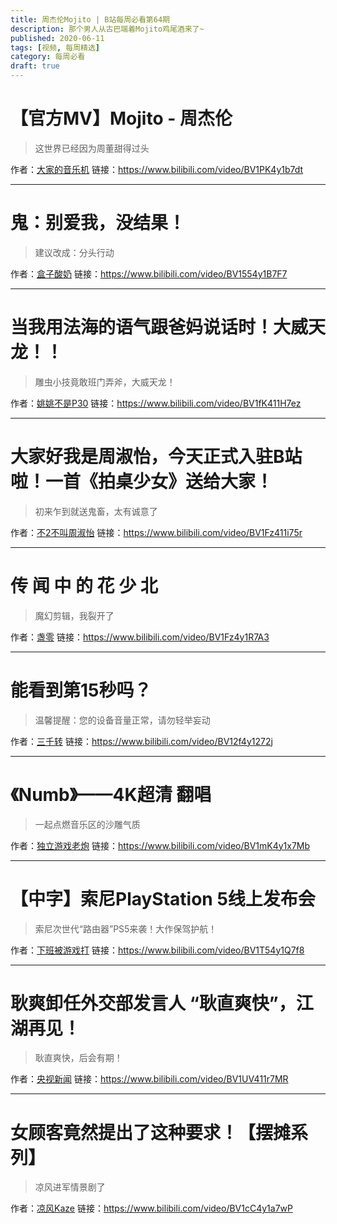 ```yaml
---
title: 周杰伦Mojito | B站每周必看第64期
description: 那个男人从古巴端着Mojito鸡尾酒来了~
published: 2020-06-11
tags: [视频, 每周精选]
category: 每周必看
draft: true
---
```


# 【官方MV】Mojito - 周杰伦
> 这世界已经因为周董甜得过头

作者：[大家的音乐机](https://space.bilibili.com/32708543)
链接：https://www.bilibili.com/video/BV1PK4y1b7dt

---

# 鬼：别爱我，没结果！
> 建议改成：分头行动

作者：[盒子酸奶](https://space.bilibili.com/10874201)
链接：https://www.bilibili.com/video/BV1554y1B7F7

---

# 当我用法海的语气跟爸妈说话时！大威天龙！！
> 雕虫小技竟敢班门弄斧，大威天龙！

作者：[姚姚不是P30](https://space.bilibili.com/587618113)
链接：https://www.bilibili.com/video/BV1fK411H7ez

---

# 大家好我是周淑怡，今天正式入驻B站啦！一首《拍桌少女》送给大家！
> 初来乍到就送鬼畜，太有诚意了

作者：[不2不叫周淑怡](https://space.bilibili.com/306895558)
链接：https://www.bilibili.com/video/BV1Fz411i75r

---

# 传 闻 中 的 花 少 北
> 魔幻剪辑，我裂开了

作者：[盏零](https://space.bilibili.com/439112604)
链接：https://www.bilibili.com/video/BV1Fz4y1R7A3

---

# 能看到第15秒吗？
> 温馨提醒：您的设备音量正常，请勿轻举妄动

作者：[三千转](https://space.bilibili.com/316641949)
链接：https://www.bilibili.com/video/BV12f4y1272j

---

# 《Numb》——4K超清  翻唱
> 一起点燃音乐区的沙雕气质

作者：[独立游戏老炮](https://space.bilibili.com/11299160)
链接：https://www.bilibili.com/video/BV1mK4y1x7Mb

---

# 【中字】索尼PlayStation 5线上发布会
> 索尼次世代“路由器”PS5来袭！大作保驾护航！

作者：[下班被游戏打](https://space.bilibili.com/32708316)
链接：https://www.bilibili.com/video/BV1T54y1Q7f8

---

# 耿爽卸任外交部发言人  “耿直爽快”，江湖再见！
> 耿直爽快，后会有期！

作者：[央视新闻](https://space.bilibili.com/456664753)
链接：https://www.bilibili.com/video/BV1UV411r7MR

---

# 女顾客竟然提出了这种要求！【摆摊系列】
> 凉风进军情景剧了

作者：[凉风Kaze](https://space.bilibili.com/14110780)
链接：https://www.bilibili.com/video/BV1cC4y1a7wP


